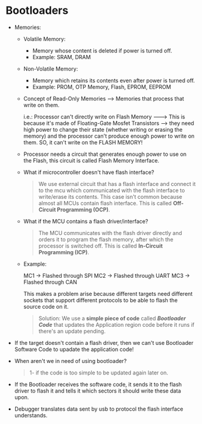 # Bootloaders

- Memories:

  - Volatile Memory:

    - Memory whose content is deleted if power is turned off.
    - Example: SRAM, DRAM

  - Non-Volatile Memory:

    - Memory which retains its contents even after power is turned off.
    - Example: PROM, OTP Memory, Flash, EPROM, EEPROM

  - Concept of Read-Only Memories --> Memories that process that write on them.

    i.e.: Processor can't directly write on Flash Memory ---> This is because it's made of Floating-Gate Mosfet Transistors --> they need high power to change their state (whether writing or erasing the memory) and the processor can't produce enough power to write on them. SO, it can't write on the FLASH MEMORY!

  - Processor needs a circuit that generates enough power to use on the Flash, this circuit is called Flash Memory Interface.

  - What if microcontroller doesn't have flash interface?

    > We use external circuit that has a flash interface and connect it to the mcu which communicated with the flash interface to write/erase its contents. This case isn't common because almost all MCUs contain flash interface. This is called **Off-Circuit Programming (OCP)**.

  - What if the MCU contains a flash driver/interface?

    > The MCU communicates with the flash driver directly and orders it to program the flash memory, after which  the processor is switched off. This is called **In-Circuit Programming (ICP)**.

  - Example: 

    MC1 -> Flashed through SPI 
    MC2 -> Flashed through UART
    MC3 -> Flashed through CAN

    This makes a problem arise because different targets need different sockets that support different protocols to be able to flash the source code on it.

    > Solution: We use a **simple piece of code** called ***Bootloader Code*** that updates the Application region code before it runs if there's an update pending.

- If the target doesn't contain a flash driver, then we can't use Bootloader Software Code to upadate the application code!

- When aren't we in need of using bootloader?

  > 1- if the code is too simple to be updated again later on.

- If the Bootloader receives the software code, it sends it to the flash driver to flash it and tells it which sectors it should write these data upon.
- Debugger translates data sent by usb to protocol the flash interface understands.